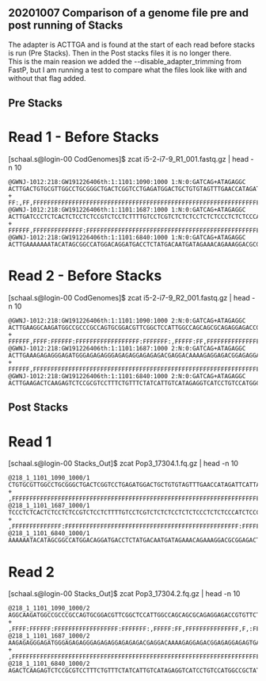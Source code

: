 ## 20201007 Comparison of a genome file pre and post running of Stacks
The adapter is ACTTGA and is found at the start of each read before stacks is run (Pre Stacks). Then in the Post stacks files it is no longer there.  
This is the main reasion we added the --disable_adapter_trimming from FastP, but I am running a test to compare what the files look like with and without
that flag added.  

## Pre Stacks
# Read 1 - Before Stacks
[schaal.s@login-00 CodGenomes]$ zcat i5-2-i7-9_R1_001.fastq.gz | head -n 10

	@GWNJ-1012:218:GW191226406th:1:1101:1090:1000 1:N:0:GATCAG+ATAGAGGC
	ACTTGACTGTGCGTTGGCCTGCGGGCTGACTCGGTCCTGAGATGGACTGCTGTGTAGTTTGAACCATAGATTCATTATATAGAACACGGTCTCCTCTGCGCTGCTGGCCAATGGAGCCGAACGTCCGCACTGGCGGGCGGCCATCTTGCC
	+
	FF:,FF,FFFFFFFFFFFFFFFFFFFFFFFFFFFFFFFFFFFFFFFFFFFFFFFFFFFFFFFFFFFFFFFFFFFFFFFFFFFFFF:FFFFFFFFFFFFFFFFFFFFFFF,:FFFFFFFFF:FFFFFFF:FFFFFFFFFFFFF:FFFFFFF
	@GWNJ-1012:218:GW191226406th:1:1101:1687:1000 1:N:0:GATCAG+ATAGAGGC
	ACTTGATCCCTCTCACTCTCCTCTCCGTCTCCTCTTTTGTCCTCGTCTCTCTCCTCTCTCCCTCTCTCCCATCTCCCTCTCTATCAAGTAGATCGGAAGAGCACACGTCTGAACTCCAGTCACGATCAGATCTCGTATGCCGTCTTCTGC
	+
	FFFFFF,FFFFFFFFFFFFFF:FFFFFFFFFFFFFFFFFFFFFFFFFFFFFFFFFFFFFFFFFFFFFFFFF:FFFFFFFFFFFFFFFFFF:FFFFFFFFFFFFFFFF:FFFFFFFFFFFFFFFFFFFFFFFF:FFFF:::F,F::FFFFF
	@GWNJ-1012:218:GW191226406th:1:1101:6840:1000 1:N:0:GATCAG+ATAGAGGC
	ACTTGAAAAAAATACATAGCGGCCATGGACAGGATGACCTCTATGACAATGATAGAAACAGAAAGGACGCGGAGACTCTTGAGTCATCAAGTAGATCGGAAGAGCACACGTCTGAACTCCAGTCACGATCAGATCTCGTATGCCGTCTTC
	
# Read 2 - Before Stacks
[schaal.s@login-00 CodGenomes]$ zcat i5-2-i7-9_R2_001.fastq.gz | head -n 10

	@GWNJ-1012:218:GW191226406th:1:1101:1090:1000 2:N:0:GATCAG+ATAGAGGC
	ACTTGAAGGCAAGATGGCCGCCCGCCAGTGCGGACGTTCGGCTCCATTGGCCAGCAGCGCAGAGGAGACCGTGTTCTATATAATGAATCTATGGTTCAAACTACACAGCAGTCCATCTCAGGACCGAGTCAGCCCGCAGGCCAACGCACA
	+
	FFFFFF,FFFF:FFFFFF:FFFFFFFFFFFFFFFFFF:FFFFFFF:,FFFFF:FF,FFFFFFFFFFFFFFF,F,:FFFF:F,FFFFF:FF,FFFF,FFFFFF,FFF,FF:FFFFF:F:FFFF,FFF:F:F:FFFFFFFFFFF,:FFFFFF
	@GWNJ-1012:218:GW191226406th:1:1101:1687:1000 2:N:0:GATCAG+ATAGAGGC
	ACTTGAAAGAGAGGGAGATGGGAGAGAGGGAGAGAGGAGAGAGACGAGGACAAAAGAGGAGACGGAGAGGAGAGTGAGAGGGATCAAGTAGATCGGAAGAGCGTCGTGTAGGGAAAGAGTGTGCCTCTATGTGTAGATCTCGGTGGTCGC
	+
	FFFFFF,FFFFFFFFFFFFFFFFFFFFFFFFFFFFFFFFFFFFFFFFFFFFFFFFFFFFFFFFFFFFFFFFFFFFFFFFFFFFFFFFFFFFFFFFFFFFFFFFFFFFFF,FFFF:FFFFFFFFFFFFFFFFFFFFFFFFFFFF:FF,FF:
	@GWNJ-1012:218:GW191226406th:1:1101:6840:1000 2:N:0:GATCAG+ATAGAGGC
	ACTTGAAGACTCAAGAGTCTCCGCGTCCTTTCTGTTTCTATCATTGTCATAGAGGTCATCCTGTCCATGGCCGCTATGTATTTTTATCAAGTAGATCGGAAGAGCGTCGTGTAGGGAAAGAGTGTGCCTCTATGTGTAGATCTCGGTGGT

## Post Stacks
# Read 1 

[schaal.s@login-00 Stacks_Out]$ zcat Pop3_17304.1.fq.gz | head -n 10

	@218_1_1101_1090_1000/1
	CTGTGCGTTGGCCTGCGGGCTGACTCGGTCCTGAGATGGACTGCTGTGTAGTTTGAACCATAGATTCATTATATAGAACACGGTCTCCTCTGCGCTGCTGGCCAATGGAGCCGAACGTCCGCACTGGCGGGCGGCCATCTTGCC
	+
	,FFFFFFFFFFFFFFFFFFFFFFFFFFFFFFFFFFFFFFFFFFFFFFFFFFFFFFFFFFFFFFFFFFFFFFFFFFFFFF:FFFFFFFFFFFFFFFFFFFFFFF,:FFFFFFFFF:FFFFFFF:FFFFFFFFFFFFF:FFFFFFF
	@218_1_1101_1687_1000/1
	TCCCTCTCACTCTCCTCTCCGTCTCCTCTTTTGTCCTCGTCTCTCTCCTCTCTCCCTCTCTCCCATCTCCCTCTCTATCAAGTAGATCGGAAGAGCACACGTCTGAACTCCAGTCACGATCAGATCTCGTATGCCGTCTTCTGC
	+
	,FFFFFFFFFFFFFF:FFFFFFFFFFFFFFFFFFFFFFFFFFFFFFFFFFFFFFFFFFFFFFFFF:FFFFFFFFFFFFFFFFFF:FFFFFFFFFFFFFFFF:FFFFFFFFFFFFFFFFFFFFFFFF:FFFF:::F,F::FFFFF
	@218_1_1101_6840_1000/1
	AAAAAATACATAGCGGCCATGGACAGGATGACCTCTATGACAATGATAGAAACAGAAAGGACGCGGAGACTCTTGAGTCATCAAGTAGATCGGAAGAGCACACGTCTGAACTCCAGTCACGATCAGATCTCGTATGCCGTCTTC

# Read 2

[schaal.s@login-00 Stacks_Out]$ zcat Pop3_17304.2.fq.gz | head -n 10

	@218_1_1101_1090_1000/2
	AGGCAAGATGGCCGCCCGCCAGTGCGGACGTTCGGCTCCATTGGCCAGCAGCGCAGAGGAGACCGTGTTCTATATAATGAATCTATGGTTCAAACTACACAGCAGTCCATCTCAGGACCGAGTCAGCCCGCAGGCCAACGCACA
	+
	,FFFF:FFFFFF:FFFFFFFFFFFFFFFFFF:FFFFFFF:,FFFFF:FF,FFFFFFFFFFFFFFF,F,:FFFF:F,FFFFF:FF,FFFF,FFFFFF,FFF,FF:FFFFF:F:FFFF,FFF:F:F:FFFFFFFFFFF,:FFFFFF
	@218_1_1101_1687_1000/2
	AAGAGAGGGAGATGGGAGAGAGGGAGAGAGGAGAGAGACGAGGACAAAAGAGGAGACGGAGAGGAGAGTGAGAGGGATCAAGTAGATCGGAAGAGCGTCGTGTAGGGAAAGAGTGTGCCTCTATGTGTAGATCTCGGTGGTCGC
	+
	,FFFFFFFFFFFFFFFFFFFFFFFFFFFFFFFFFFFFFFFFFFFFFFFFFFFFFFFFFFFFFFFFFFFFFFFFFFFFFFFFFFFFFFFFFFFFFFFFFFFFFF,FFFF:FFFFFFFFFFFFFFFFFFFFFFFFFFFF:FF,FF:
	@218_1_1101_6840_1000/2
	AGACTCAAGAGTCTCCGCGTCCTTTCTGTTTCTATCATTGTCATAGAGGTCATCCTGTCCATGGCCGCTATGTATTTTTATCAAGTAGATCGGAAGAGCGTCGTGTAGGGAAAGAGTGTGCCTCTATGTGTAGATCTCGGTGGT
